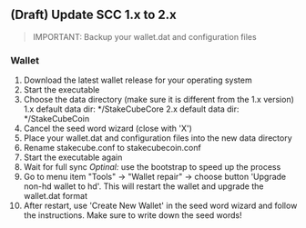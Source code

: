 ﻿## (Draft) Update SCC 1.x to 2.x

> IMPORTANT: Backup your wallet.dat and configuration files

### Wallet

1. Download the latest wallet release for your operating system
2. Start the executable
3. Choose the data directory (make sure it is different from the 1.x version)
1.x default data dir: */StakeCubeCore
2.x default data dir: */StakeCubeCoin
4. Cancel the seed word wizard (close with 'X')
5. Place your wallet.dat and configuration files into the new data directory
6. Rename stakecube.conf to stakecubecoin.conf
7. Start the executable again 
8. Wait for full sync
*Optinal:* use the bootstrap to speed up the process
9. Go to menu item "Tools" -> "Wallet repair" -> choose button 'Upgrade non-hd wallet to hd'. This will restart the wallet and upgrade the wallet.dat format
10. After restart, use 'Create New Wallet' in the seed word wizard and follow the instructions. Make sure to write down the seed words!
